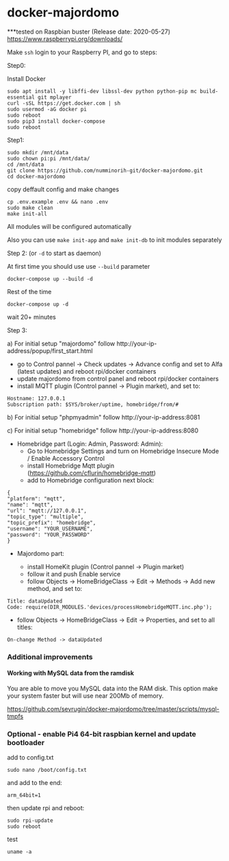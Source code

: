# docker-majordomo

***tested on Raspbian buster (Release date: 2020-05-27)
https://www.raspberrypi.org/downloads/

Make `ssh` login to your Raspberry PI, and go to steps:

Step0:

Install Docker

```
sudo apt install -y libffi-dev libssl-dev python python-pip mc build-essential git mplayer
curl -sSL https://get.docker.com | sh
sudo usermod -aG docker pi
sudo reboot
sudo pip3 install docker-compose
sudo reboot
```

Step1: 

```
sudo mkdir /mnt/data
sudo chown pi:pi /mnt/data/
cd /mnt/data
git clone https://github.com/numminorih-git/docker-majordomo.git
cd docker-majordomo
```
copy deffault config and make changes
```
cp .env.example .env && nano .env
sudo make clean
make init-all
```
All modules will be configured automatically

Also you can use `make init-app` and `make init-db` to init modules separately

Step 2: (or `-d` to start as daemon)

At first time you should use use `--build` parameter

```
docker-compose up --build -d
```
Rest of the time
```
docker-compose up -d
```

wait 20+ minutes

Step 3:

a) For initial setup "majordomo" follow http://your-ip-address/popup/first_start.html

- go to Control pannel -> Check updates -> Advance config and set to Alfa (latest updates) and reboot rpi/docker containers
- update majordomo from control panel and reboot rpi/docker containers
- install MQTT plugin (Control pannel -> Plugin market), and set to:
	
```
Hostname: 127.0.0.1
Subscription path: $SYS/broker/uptime, homebridge/from/#
```

b) For initial setup "phpmyadmin" follow http://your-ip-address:8081

c) For initial setup "homebridge" follow http://your-ip-address:8080

- Homebridge part (Login: Admin, Password: Admin):
	- Go to Homebridge Settings and turn on Homebridge Insecure Mode / Enable Accessory Control
	- install Homebridge Mqtt plugin (https://github.com/cflurin/homebridge-mqtt)
	- add to Homebridge configuration next block:
```
{
"platform": "mqtt",
"name": "mqtt",
"url": "mqtt://127.0.0.1",
"topic_type": "multiple",
"topic_prefix": "homebridge",
"username": "YOUR_USERNAME",
"password": "YOUR_PASSWORD"
}
```
- Majordomo part:

	- install HomeKit plugin (Control pannel -> Plugin market)
	- follow it and push Enable service
	- follow Objects -> HomeBridgeClass -> Edit -> Methods -> Add new method, and set to:
```
Title: dataUpdated
Code: require(DIR_MODULES.'devices/processHomebridgeMQTT.inc.php');
```

- follow Objects -> HomeBridgeClass -> Edit -> Properties, and set to all titles:

```
On-change Method -> dataUpdated
```

### Additional improvements

#### Working with MySQL data from the ramdisk

You are able to move you MySQL data into the RAM disk. This option make your system faster but will use near 200Mb of memory.

https://github.com/sevrugin/docker-majordomo/tree/master/scripts/mysql-tmpfs

### Optional - enable Pi4 64-bit raspbian kernel and update bootloader

add to config.txt

```
sudo nano /boot/config.txt
```

and add to the end:

```
arm_64bit=1
```

then update rpi and reboot:

```
sudo rpi-update
sudo reboot
```

test

```
uname -a
```
